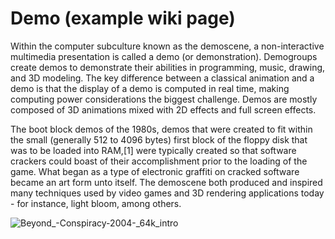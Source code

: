 # Demo (example wiki page)

Within the computer subculture known as the demoscene, a non-interactive multimedia presentation is called a demo (or demonstration). Demogroups create demos to demonstrate their abilities in programming, music, drawing, and 3D modeling. The key difference between a classical animation and a demo is that the display of a demo is computed in real time, making computing power considerations the biggest challenge. Demos are mostly composed of 3D animations mixed with 2D effects and full screen effects.

The boot block demos of the 1980s, demos that were created to fit within the small (generally 512 to 4096 bytes) first block of the floppy disk that was to be loaded into RAM,[1] were typically created so that software crackers could boast of their accomplishment prior to the loading of the game. What began as a type of electronic graffiti on cracked software became an art form unto itself. The demoscene both produced and inspired many techniques used by video games and 3D rendering applications today - for instance, light bloom, among others.

![Beyond_-_Conspiracy_-_2004_-_64k_intro](/wiki/assets/images/Beyond_-_Conspiracy_-_2004_-_64k_intro.jpg)

